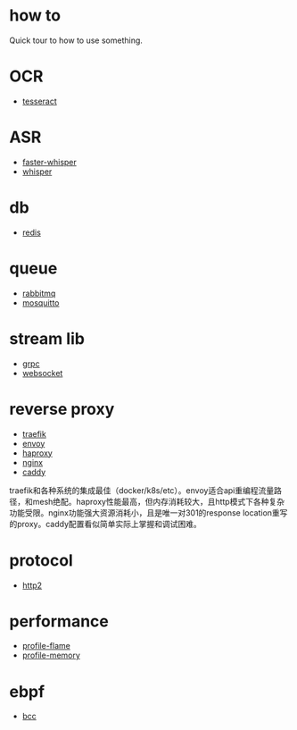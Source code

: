 # how to

Quick tour to how to use something.

# OCR

* [tesseract](tesseract)

# ASR

* [faster-whisper](faster-whisper)
* [whisper](whisper)

# db

* [redis](redis)

# queue

* [rabbitmq](rabbitmq)
* [mosquitto](mosquitto)

# stream lib

* [grpc](grpc)
* [websocket](websocket)

# reverse proxy

* [traefik](traefik)
* [envoy](envoy)
* [haproxy](haproxy)
* [nginx](nginx)
* [caddy](caddy)

traefik和各种系统的集成最佳（docker/k8s/etc）。envoy适合api重编程流量路径，和mesh绝配。haproxy性能最高，但内存消耗较大，且http模式下各种复杂功能受限。nginx功能强大资源消耗小，且是唯一对301的response location重写的proxy。caddy配置看似简单实际上掌握和调试困难。

# protocol

* [http2](http2)

# performance

* [profile-flame](prof-flame)
* [profile-memory](prof-mem)

# ebpf

* [bcc](ebpf/bcc.md)

